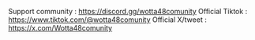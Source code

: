 Support community : https://discord.gg/wotta48comunity
Official Tiktok   : https://www.tiktok.com/@wotta48comunity
Official X/tweet  : https://x.com/Wotta48comunity
